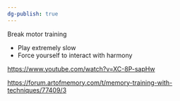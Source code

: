 ```yaml
---
dg-publish: true
---
```

Break motor training
- Play extremely slow
- Force yourself to interact with harmony

https://www.youtube.com/watch?v=XC-8P-sapHw

https://forum.artofmemory.com/t/memory-training-with-techniques/77409/3